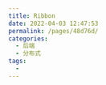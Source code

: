 ```yaml
---
title: Ribbon
date: 2022-04-03 12:47:53
permalink: /pages/48d76d/
categories:
  - 后端
  - 分布式
tags:
  - 
---
```


